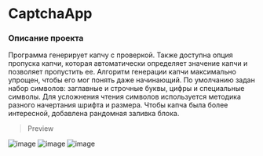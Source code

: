 # CaptchaApp

### Описание проекта

Программа генерирует капчу с проверкой. Также доступна опция пропуска капчи, которая автоматически определяет значение капчи и позволяет пропустить ее.
Алгоритм генерации капчи максимально упрощен, чтобы его мог понять даже начинающий.
По умолчанию задан набор символов: заглавные и строчные буквы, цифры и специальные символы. Для усложнения чтения символов используется методика разного начертания шрифта и размера. Чтобы капча была более интересной, добавлена рандомная заливка блока.

> Preview

![image](https://github.com/sadykov-maksim/captcha-generation/assets/97740963/72334f75-5193-42e7-8a1e-7ace39fadfd9)
![image](https://github.com/sadykov-maksim/captcha-generation/assets/97740963/d9963e5b-353b-4091-957b-b556de848d84)
![image](https://github.com/sadykov-maksim/captcha-generation/assets/97740963/8f574071-6bbc-4d1a-8ac2-4144b6d359ad)


